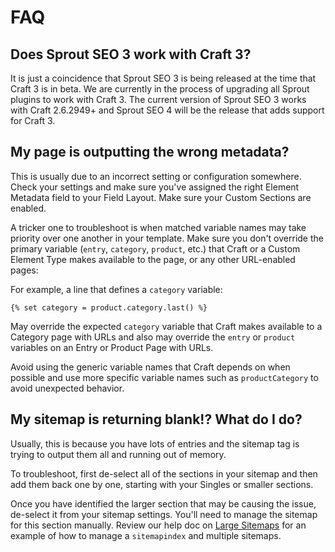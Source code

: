 # FAQ

## Does Sprout SEO 3 work with Craft 3?

It is just a coincidence that Sprout SEO 3 is being released at the time that Craft 3 is in beta. We are currently in the process of upgrading all Sprout plugins to work with Craft 3. The current version of Sprout SEO 3 works with Craft 2.6.2949+ and Sprout SEO 4 will be the release that adds support for Craft 3.

## My page is outputting the wrong metadata?

This is usually due to an incorrect setting or configuration somewhere. Check your settings and make sure you've assigned the right Element Metadata field to your Field Layout. Make sure your Custom Sections are enabled. 

A tricker one to troubleshoot is when matched variable names may take priority over one another in your template. Make sure you don't override the primary variable (`entry`, `category`, `product`, etc.) that Craft or a Custom Element Type makes available to the page, or any other URL-enabled pages:

For example, a line that defines a `category` variable:

``` twig
{% set category = product.category.last() %}
```

May override the expected `category` variable that Craft makes available to a Category page with URLs and also may override the `entry` or `product` variables on an Entry or Product Page with URLs.

Avoid using the generic variable names that Craft depends on when possible and use more specific variable names such as `productCategory` to avoid unexpected behavior.

## My sitemap is returning blank!?  What do I do?

Usually, this is because you have lots of entries and the sitemap tag is trying to output them all and running out of memory.

To troubleshoot, first de-select all of the sections in your sitemap and then add them back one by one, starting with your Singles or smaller sections.

Once you have identified the larger section that may be causing the issue, de-select it from your sitemap settings.  You'll need to manage the sitemap for this section manually.  Review our help doc on [Large Sitemaps](http://sprout.barrelstrengthdesign.com/craft-plugins/seo/docs/examples/large-sitemaps) for an example of how to manage a `sitemapindex` and multiple sitemaps.